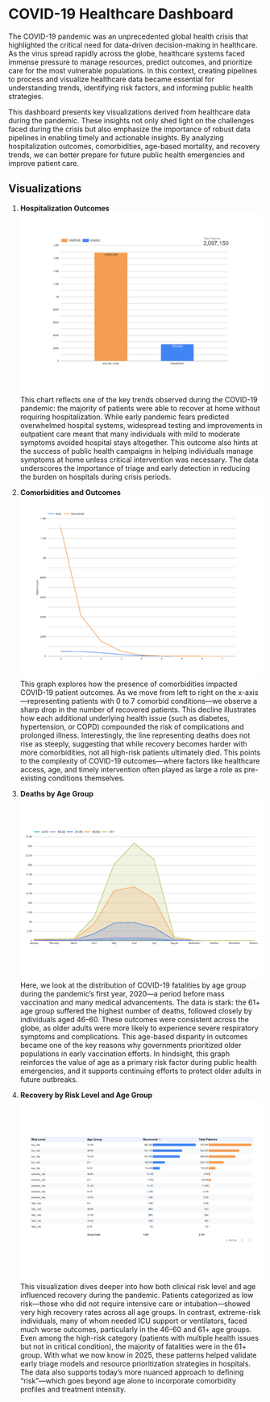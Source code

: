 # COVID-19 Healthcare Dashboard

The COVID-19 pandemic was an unprecedented global health crisis that highlighted the critical need for data-driven decision-making in healthcare. As the virus spread rapidly across the globe, healthcare systems faced immense pressure to manage resources, predict outcomes, and prioritize care for the most vulnerable populations. In this context, creating pipelines to process and visualize healthcare data became essential for understanding trends, identifying risk factors, and informing public health strategies.

This dashboard presents key visualizations derived from healthcare data during the pandemic. These insights not only shed light on the challenges faced during the crisis but also emphasize the importance of robust data pipelines in enabling timely and actionable insights. By analyzing hospitalization outcomes, comorbidities, age-based mortality, and recovery trends, we can better prepare for future public health emergencies and improve patient care.

## Visualizations

1. **Hospitalization Outcomes**  
    ![Recovery of patients](../looker-dashboard/patient_type_recovery.png)  
    This chart reflects one of the key trends observed during the COVID-19 pandemic: the majority of patients were able to recover at home without requiring hospitalization. While early pandemic fears predicted overwhelmed hospital systems, widespread testing and improvements in outpatient care meant that many individuals with mild to moderate symptoms avoided hospital stays altogether. This outcome also hints at the success of public health campaigns in helping individuals manage symptoms at home unless critical intervention was necessary. The data underscores the importance of triage and early detection in reducing the burden on hospitals during crisis periods.

2. **Comorbidities and Outcomes**  
    ![Comorbidities and deaths](../looker-dashboard/comorbidities_outcome.png)  
    This graph explores how the presence of comorbidities impacted COVID-19 patient outcomes. As we move from left to right on the x-axis—representing patients with 0 to 7 comorbid conditions—we observe a sharp drop in the number of recovered patients. This decline illustrates how each additional underlying health issue (such as diabetes, hypertension, or COPD) compounded the risk of complications and prolonged illness. Interestingly, the line representing deaths does not rise as steeply, suggesting that while recovery becomes harder with more comorbidities, not all high-risk patients ultimately died. This points to the complexity of COVID-19 outcomes—where factors like healthcare access, age, and timely intervention often played as large a role as pre-existing conditions themselves.

3. **Deaths by Age Group**  
    ![Deaths grouped by age in 2020, limited data](../looker-dashboard/deaths_by_age_group2020.png)  
    Here, we look at the distribution of COVID-19 fatalities by age group during the pandemic’s first year, 2020—a period before mass vaccination and many medical advancements. The data is stark: the 61+ age group suffered the highest number of deaths, followed closely by individuals aged 46–60. These outcomes were consistent across the globe, as older adults were more likely to experience severe respiratory symptoms and complications. This age-based disparity in outcomes became one of the key reasons why governments prioritized older populations in early vaccination efforts. In hindsight, this graph reinforces the value of age as a primary risk factor during public health emergencies, and it supports continuing efforts to protect older adults in future outbreaks.

4. **Recovery by Risk Level and Age Group**  
    ![](../looker-dashboard/recovery_by_age_risk.png)  
    This visualization dives deeper into how both clinical risk level and age influenced recovery during the pandemic. Patients categorized as low risk—those who did not require intensive care or intubation—showed very high recovery rates across all age groups. In contrast, extreme-risk individuals, many of whom needed ICU support or ventilators, faced much worse outcomes, particularly in the 46–60 and 61+ age groups. Even among the high-risk category (patients with multiple health issues but not in critical condition), the majority of fatalities were in the 61+ group. With what we now know in 2025, these patterns helped validate early triage models and resource prioritization strategies in hospitals. The data also supports today’s more nuanced approach to defining “risk”—which goes beyond age alone to incorporate comorbidity profiles and treatment intensity.
